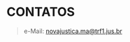 # <span><i class="fa-solid fa-envelopes-bulk"></i> </span> CONTATOS

>  <span><i class="fa-solid fa-envelopes-bulk"></i></span> e-Mail: novajustica.ma@trf1.jus.br